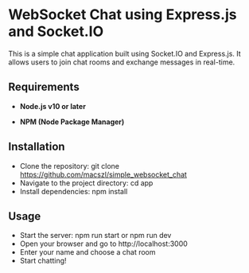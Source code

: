 # WebSocket Chat using Express.js and Socket.IO

This is a simple chat application built using Socket.IO and Express.js. It allows users to join chat rooms and exchange messages in real-time.

## Requirements

- **Node.js v10 or later**

- **NPM (Node Package Manager)**

## Installation

- Clone the repository: git clone https://github.com/macszl/simple_websocket_chat
- Navigate to the project directory: cd app
- Install dependencies: npm install

## Usage

- Start the server: npm run start or npm run dev
- Open your browser and go to http://localhost:3000
- Enter your name and choose a chat room
- Start chatting!
